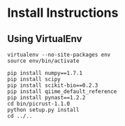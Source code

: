 # Install Instructions

## Using VirtualEnv
```
virtualenv --no-site-packages env
source env/bin/activate

pip install numpy==1.7.1
pip install scipy
pip install scikit-bio==0.2.3
pip install qiime_default_reference
pip install pynast==1.2.2
cd bin/picrust-1.1.0
python setup.py install
cd ../..

